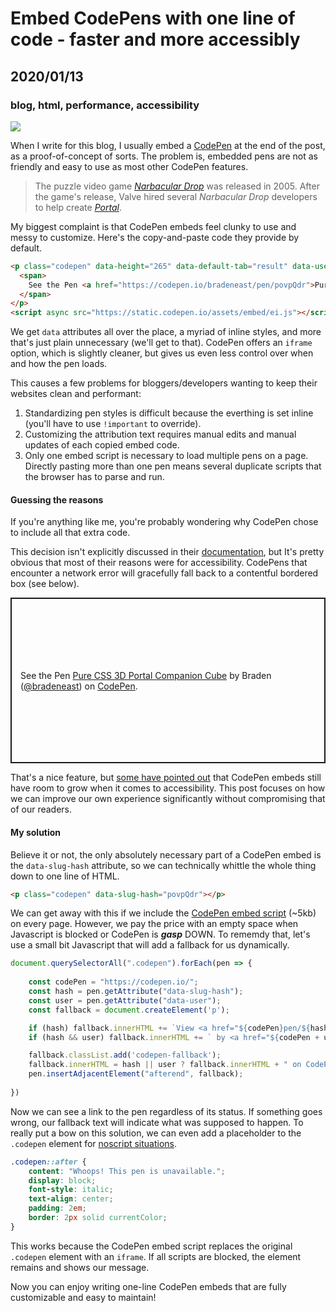 # Embed CodePens with one line of code - faster and more accessibly
## 2020/01/13
### blog, html, performance, accessibility
<img class="hide" src="/_images/blog/companion-cube-3d.gif" aria-hidden="true">

When I write for this blog, I usually embed a [CodePen](https://codepen.io/) at the end of the post, as a proof-of-concept of sorts. The problem is, embedded pens are not as friendly and easy to use as most other CodePen features.

> The puzzle video game *[Narbacular Drop](https://en.wikipedia.org/wiki/Narbacular_Drop)* was released in 2005. After the game's release, Valve hired several *Narbacular Drop* developers to help create *[Portal](https://en.wikipedia.org/wiki/Portal_(video_game))*.

<p class="codepen" data-slug-hash="povpQdr">

My biggest complaint is that CodePen embeds feel clunky to use and messy to customize. Here's the copy-and-paste code they provide by default.

```html
<p class="codepen" data-height="265" data-default-tab="result" data-user="bradeneast" data-slug-hash="povpQdr" style="height: 265px; box-sizing: border-box; display: flex; align-items: center; justify-content: center; border: 2px solid; margin: 1em 0; padding: 1em;" data-pen-title="Pure CSS 3D Portal Companion Cube">
  <span>
    See the Pen <a href="https://codepen.io/bradeneast/pen/povpQdr">Pure CSS 3D Portal Companion Cube</a> by Braden (<a href="https://codepen.io/bradeneast">@bradeneast</a>) on <a href="https://codepen.io">CodePen</a>.
  </span>
</p>
<script async src="https://static.codepen.io/assets/embed/ei.js"></script>
```

We get `data` attributes all over the place, a myriad of inline styles, and more that's just plain unnecessary (we'll get to that). CodePen offers an `iframe` option, which is slightly cleaner, but gives us even less control over when and how the pen loads.

This causes a few problems for bloggers/developers wanting to keep their websites clean and performant: 
1. Standardizing pen styles is difficult because the everthing is set inline (you'll have to use `!important` to override).
2. Customizing the attribution text requires manual edits and manual updates of each copied embed code.
3. Only one embed script is necessary to load multiple pens on a page. Directly pasting more than one pen means several duplicate scripts that the browser has to parse and run.

#### Guessing the reasons
If you're anything like me, you're probably wondering why CodePen chose to include all that extra code.

This decision isn't explicitly discussed in their [documentation](https://blog.codepen.io/documentation/features/embedded-pens/), but It's pretty obvious that most of their reasons were for accessibility. CodePens that encounter a network error will gracefully fall back to a contentful bordered box (see below).

<p data-height="265" data-default-tab="result" data-user="bradeneast" data-slug-hash="povpQdr" style="height: 265px; box-sizing: border-box; display: flex; align-items: center; justify-content: center; border: 2px solid; margin: 1em 0; padding: 1em;" data-pen-title="Pure CSS 3D Portal Companion Cube">
  <span>
    See the Pen <a href="https://codepen.io/bradeneast/pen/povpQdr">Pure CSS 3D Portal Companion Cube</a> by Braden (<a href="https://codepen.io/bradeneast">@bradeneast</a>) on <a href="https://codepen.io">CodePen</a>.
  </span>
</p>

That's a nice feature, but [some have pointed out](https://www.matuzo.at/blog/improving-the-keyboard-accessibility-of-codepen-embeds/) that CodePen embeds still have room to grow when it comes to accessibility. This post focuses on how we can improve our own experience significantly without compromising that of our readers.

#### My solution
Believe it or not, the only absolutely necessary part of a CodePen embed is the `data-slug-hash` attribute, so we can technically whittle the whole thing down to one line of HTML.

```html
<p class="codepen" data-slug-hash="povpQdr"></p>
```

We can get away with this if we include the [CodePen embed script](https://static.codepen.io/assets/embed/ei.js) (~5kb) on every page. However, we pay the price with an empty space when Javascript is blocked or CodePen is ***gasp*** DOWN. To rememdy that, let's use a small bit Javascript that will add a fallback for us dynamically.

```javascript
document.querySelectorAll(".codepen").forEach(pen => {
	
	const codePen = "https://codepen.io/";
	const hash = pen.getAttribute("data-slug-hash");
	const user = pen.getAttribute("data-user");
	const fallback = document.createElement('p');

	if (hash) fallback.innerHTML += `View <a href="${codePen}pen/${hash}">this pen</a>`;
	if (hash && user) fallback.innerHTML += ` by <a href="${codePen + user}">@${user}</a>`;

	fallback.classList.add('codepen-fallback');
	fallback.innerHTML = hash || user ? fallback.innerHTML + " on CodePen." : "This pen is unavailable.";
	pen.insertAdjacentElement("afterend", fallback);
	
})
```

Now we can see a link to the pen regardless of its status. If something goes wrong, our fallback text will indicate what was supposed to happen. To really put a bow on this solution, we can even add a placeholder to the `.codepen` element for [noscript situations](/blog/using-noscript).

```css
.codepen::after {
	content: "Whoops! This pen is unavailable.";
	display: block;
	font-style: italic;
	text-align: center;
	padding: 2em;
	border: 2px solid currentColor;
}
```

This works because the CodePen embed script replaces the original `.codepen` element with an `iframe`. If all scripts are blocked, the element remains and shows our message.

Now you can enjoy writing one-line CodePen embeds that are fully customizable and easy to maintain!